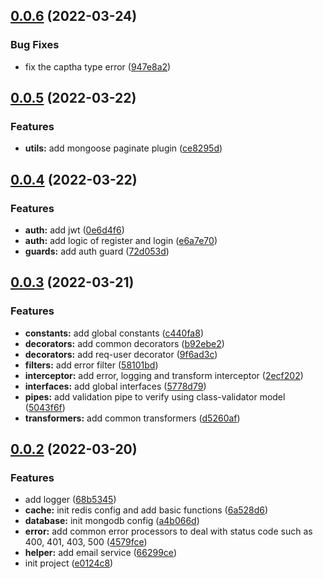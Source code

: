 ## [0.0.6](https://github.com/lhj-web/slack-backend/compare/v0.0.5...v0.0.6) (2022-03-24)

### Bug Fixes

- fix the captha type error ([947e8a2](https://github.com/lhj-web/slack-backend/commit/947e8a285c9b1d388307ec2483a5b954a86602b3))

## [0.0.5](https://github.com/lhj-web/slack-backend/compare/v0.0.4...v0.0.5) (2022-03-22)

### Features

- **utils:** add mongoose paginate plugin ([ce8295d](https://github.com/lhj-web/slack-backend/commit/ce8295dfa455db15a66c808bc8e9dcc51bb9f051))

## [0.0.4](https://github.com/lhj-web/slack-backend/compare/v0.0.3...v0.0.4) (2022-03-22)

### Features

- **auth:** add jwt ([0e6d4f6](https://github.com/lhj-web/slack-backend/commit/0e6d4f6ae1ef580442b4cbfa1c9aeae6b6ae6e94))
- **auth:** add logic of register and login ([e6a7e70](https://github.com/lhj-web/slack-backend/commit/e6a7e707595f0ccf4324c5adc965745d6eaaf9ed))
- **guards:** add auth guard ([72d053d](https://github.com/lhj-web/slack-backend/commit/72d053d8998b91f75245c74d7b1ad1a6483dbdcf))

## [0.0.3](https://github.com/lhj-web/slack-backend/compare/v0.0.2...v0.0.3) (2022-03-21)

### Features

- **constants:** add global constants ([c440fa8](https://github.com/lhj-web/slack-backend/commit/c440fa81298313a3af9459ed0b0350d115a087fc))
- **decorators:** add common decorators ([b92ebe2](https://github.com/lhj-web/slack-backend/commit/b92ebe2abf3a7699fab2c6a5d34b7f257a03ec05))
- **decorators:** add req-user decorator ([9f6ad3c](https://github.com/lhj-web/slack-backend/commit/9f6ad3c893d19adee57109bfe8e2c88299bd4723))
- **filters:** add error filter ([58101bd](https://github.com/lhj-web/slack-backend/commit/58101bdcbda7456c86a079a1e497324ebeda2cbc))
- **interceptor:** add error, logging and transform interceptor ([2ecf202](https://github.com/lhj-web/slack-backend/commit/2ecf202d86af8a716df2972fa2244c95319753eb))
- **interfaces:** add global interfaces ([5778d79](https://github.com/lhj-web/slack-backend/commit/5778d79bbda39694acbee37372066722aeb055e9))
- **pipes:** add validation pipe to verify using class-validator model ([5043f6f](https://github.com/lhj-web/slack-backend/commit/5043f6f4001657c4eb7b40e0d98a64b147bbdb77))
- **transformers:** add common transformers ([d5260af](https://github.com/lhj-web/slack-backend/commit/d5260af690e7a02f238a6a37b6bc9e19db3c6b8f))

## [0.0.2](https://github.com/lhj-web/slack-backend/compare/e0124c874fcf0a72a80e8881343abab6f3b19f8c...v0.0.2) (2022-03-20)

### Features

- add logger ([68b5345](https://github.com/lhj-web/slack-backend/commit/68b5345f192dc9db90e1535b6dc3ab18def3d79e))
- **cache:** init redis config and add basic functions ([6a528d6](https://github.com/lhj-web/slack-backend/commit/6a528d61c69ec5dd5e8f3a898d76fda2094af98d))
- **database:** init mongodb config ([a4b066d](https://github.com/lhj-web/slack-backend/commit/a4b066d5941f5c5f3b63fcd4e5f6fe2de7bd29e6))
- **error:** add common error processors to deal with status code such as 400, 401, 403, 500 ([4579fce](https://github.com/lhj-web/slack-backend/commit/4579fce9e37b7551c2cbe0f4b2cd093e52c9fc8a))
- **helper:** add email service ([66299ce](https://github.com/lhj-web/slack-backend/commit/66299cef28e37b12daa381dc201938cd25ae2973))
- init project ([e0124c8](https://github.com/lhj-web/slack-backend/commit/e0124c874fcf0a72a80e8881343abab6f3b19f8c))
